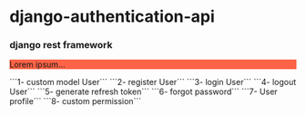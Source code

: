 # django-authentication-api

### django rest framework
<p style="background-color:Tomato;">Lorem ipsum...</p>
```1- custom model User```
```2- register User```
```3- login User```
```4- logout User```
```5- generate refresh token```
```6- forgot password```
```7- User profile```
```8- custom permission```

